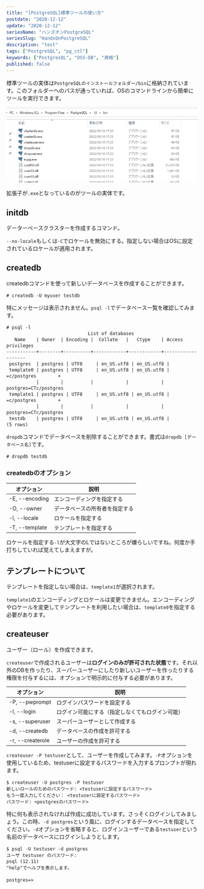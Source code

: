 ```yaml
---
title: "[PostgreSQL]標準ツールの使い方"
postdate: "2020-12-12"
update: "2020-12-12"
seriesName: "ハンズオンPostgreSQL"
seriesSlug: "HandsOnPostgreSQL"
description: "test"
tags: ["PostgreSQL", "pg_ctl"]
keywords: ["PostgresQL", "OSS-DB", "資格"]
published: false
---
```


標準ツールの実体は`PostgreSQLのインストールフォルダー/bin`に格納されています。このフォルダーへのパスが通っていれば、OSのコマンドラインから簡単にツールを実行できます。

![](./images/image01.png)

拡張子が`.exe`となっているのがツールの実体です。

## initdb

データーベースクラスターを作成するコマンド。

`--no-locale`もしくは`-C`でロケールを無効にする。指定しない場合はOSに設定されているロケールが適用されます。

## createdb

createdbコマンドを使って新しいデータベースを作成することができます。

```dummy
# createdb -U myuser testdb
```

特にメッセージは表示されません。`psql -l`でデータベース一覧を確認してみます。

```dummy
# psql -l
                              List of databases
   Name    | Owner  | Encoding |  Collate   |   Ctype    | Access privileges 
-----------+--------+----------+------------+------------+-------------------
 postgres  | postgres | UTF8     | en_US.utf8 | en_US.utf8 |
 template0 | postgres | UTF8     | en_US.utf8 | en_US.utf8 | =c/postgres        +
           |        |          |            |            | postgres=CTc/postgres
 template1 | postgres | UTF8     | en_US.utf8 | en_US.utf8 | =c/postgres        +
           |        |          |            |            | postgres=CTc/postgres
 testdb    | postgres | UTF8     | en_US.utf8 | en_US.utf8 |
(5 rows)
```

`dropdb`コマンドでデータベースを削除することができます。書式は`dropdb [データベース名]`です。

```dummy
# dropdb testdb
```

### createdbのオプション

|オプション|説明|
|---|---|
|-E, --encoding|エンコーディングを指定する|
|-O, --owner|データベースの所有者を指定する|
|-l, --locale|ロケールを指定する|
|-T, --template|テンプレートを指定する|

ロケールを指定する`-l`が大文字のLではないところが嫌らしいですね。何度か手打ちしていれば覚えてしまえますが。

## テンプレートについて

テンプレートを指定しない場合は、`template1`が選択されます。

`template1`のエンコーディングとロケールは変更できません。エンコーディングやロケールを変更してテンプレートを利用したい場合は、`template0`を指定する必要があります。

## createuser

ユーザー（ロール）を作成できます。

`createuser`で作成されるユーザーは**ログインのみが許可された状態**です。それ以外のDBを作ったり、スーパーユーザーにしたり新しいユーザーを作ったりする権限を付与するには、オプションで明示的に付与する必要があります。

|オプション|説明|
|---|---|
|-P, --pwprompt|ログインパスワードを設定する|
|-l, --login|ログイン可能にする（指定しなくてもログイン可能）|
|-s, --superuser|スーパーユーザーとして作成する|
|-d, --createdb|データベースの作成を許可する|
|-r, --createrole|ユーザーの作成を許可する|

`createuser -P testuser`として、ユーザーを作成してみます。`-P`オプションを使用しているため、testuserに設定するパスワードを入力するプロンプトが現れます。

```shell
$ createuser -U postgres -P testuser
新しいロールのためのパスワード: <testuserに設定するパスワード>
もう一度入力してください： <testuserに設定するパスワード>
パスワード: <postgresのパスワード>
```

特に何も表示されなければ作成に成功しています。さっそくログインしてみましょう。この時、`-d postgres`という風に、ログインするデータベースを指定してください。`-d`オプションを省略すると、ログインユーザーである`testuser`という名前のデータベースにログインしようとします。

```dummy
$ psql -U testuser -d postgres
ユーザ testuser のパスワード:
psql (12.11)
"help"でヘルプを表示します。

postgres=>
```
